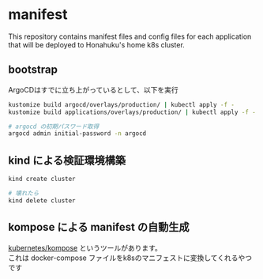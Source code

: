 # manifest
This repository contains manifest files and config files for each application that will be deployed to Honahuku's home k8s cluster.

## bootstrap
ArgoCDはすでに立ち上がっているとして、以下を実行  
```bash
kustomize build argocd/overlays/production/ | kubectl apply -f -
kustomize build applications/overlays/production/ | kubectl apply -f -

# argocd の初期パスワード取得
argocd admin initial-password -n argocd
```

## kind による検証環境構築
```bash
kind create cluster

# 壊れたら
kind delete cluster
```

## kompose による manifest の自動生成
[kubernetes/kompose](https://github.com/kubernetes/kompose) というツールがあります。  
これは docker-compose ファイルをk8sのマニフェストに変換してくれるやつです  
